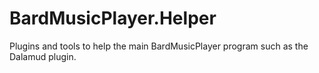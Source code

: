# BardMusicPlayer.Helper
Plugins and tools to help the main BardMusicPlayer program such as the Dalamud plugin.
